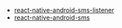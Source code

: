 - [react-native-android-sms-listener](https://github.com/CentaurWarchief/react-native-android-sms-listener)
- [react-native-android-sms](https://github.com/msmakhlouf/react-native-android-sms)
